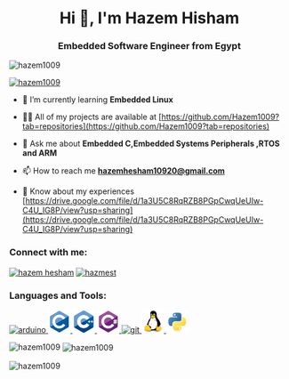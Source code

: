 <h1 align="center">Hi 👋, I'm Hazem Hisham</h1>
<h3 align="center">Embedded Software Engineer from Egypt</h3>

<p align="left"> <img src="https://komarev.com/ghpvc/?username=hazem1009&label=Profile%20views&color=0e75b6&style=flat" alt="hazem1009" /> </p>

<p align="left"> <a href="https://github.com/ryo-ma/github-profile-trophy"><img src="https://github-profile-trophy.vercel.app/?username=hazem1009" alt="hazem1009" /></a> </p>

- 🌱 I’m currently learning **Embedded Linux**

- 👨‍💻 All of my projects are available at [https://github.com/Hazem1009?tab=repositories](https://github.com/Hazem1009?tab=repositories)

- 💬 Ask me about **Embedded C,Embedded Systems Peripherals ,RTOS and ARM**

- 📫 How to reach me **hazemhesham10920@gmail.com**

- 📄 Know about my experiences [https://drive.google.com/file/d/1a3U5C8RqRZB8PGpCwqUeUIw-C4U_IG8P/view?usp=sharing](https://drive.google.com/file/d/1a3U5C8RqRZB8PGpCwqUeUIw-C4U_IG8P/view?usp=sharing)

<h3 align="left">Connect with me:</h3>
<p align="left">
<a href="https://linkedin.com/in/hazem hesham" target="blank"><img align="center" src="https://raw.githubusercontent.com/rahuldkjain/github-profile-readme-generator/master/src/images/icons/Social/linked-in-alt.svg" alt="hazem hesham" height="30" width="40" /></a>
<a href="https://www.leetcode.com/hazmest" target="blank"><img align="center" src="https://raw.githubusercontent.com/rahuldkjain/github-profile-readme-generator/master/src/images/icons/Social/leet-code.svg" alt="hazmest" height="30" width="40" /></a>
</p>

<h3 align="left">Languages and Tools:</h3>
<p align="left"> <a href="https://www.arduino.cc/" target="_blank" rel="noreferrer"> <img src="https://cdn.worldvectorlogo.com/logos/arduino-1.svg" alt="arduino" width="40" height="40"/> </a> <a href="https://www.cprogramming.com/" target="_blank" rel="noreferrer"> <img src="https://raw.githubusercontent.com/devicons/devicon/master/icons/c/c-original.svg" alt="c" width="40" height="40"/> </a> <a href="https://www.w3schools.com/cpp/" target="_blank" rel="noreferrer"> <img src="https://raw.githubusercontent.com/devicons/devicon/master/icons/cplusplus/cplusplus-original.svg" alt="cplusplus" width="40" height="40"/> </a> <a href="https://www.w3schools.com/cs/" target="_blank" rel="noreferrer"> <img src="https://raw.githubusercontent.com/devicons/devicon/master/icons/csharp/csharp-original.svg" alt="csharp" width="40" height="40"/> </a> <a href="https://git-scm.com/" target="_blank" rel="noreferrer"> <img src="https://www.vectorlogo.zone/logos/git-scm/git-scm-icon.svg" alt="git" width="40" height="40"/> </a> <a href="https://www.linux.org/" target="_blank" rel="noreferrer"> <img src="https://raw.githubusercontent.com/devicons/devicon/master/icons/linux/linux-original.svg" alt="linux" width="40" height="40"/> </a> <a href="https://www.python.org" target="_blank" rel="noreferrer"> <img src="https://raw.githubusercontent.com/devicons/devicon/master/icons/python/python-original.svg" alt="python" width="40" height="40"/> </a> </p>

<p><img align="left" src="https://github-readme-stats.vercel.app/api/top-langs?username=hazem1009&show_icons=true&locale=en&layout=compact" alt="hazem1009" /></p>

<p>&nbsp;<img align="center" src="https://github-readme-stats.vercel.app/api?username=hazem1009&show_icons=true&locale=en" alt="hazem1009" /></p>

<p><img align="center" src="https://github-readme-streak-stats.herokuapp.com/?user=hazem1009&" alt="hazem1009" /></p>
